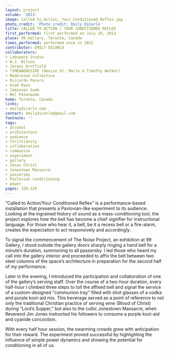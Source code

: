 ```yaml
---
layout: project
volume: '2013'
image: Called_to_Action,_Your_Conditioned_Reflex.jpg
photo_credit: 'Photo credit: Emily DiCarlo'
title: CALLED TO ACTION / YOUR CONDITIONED REFLEX
first_performed: first performed on July 26, 2013
place: 99 Gallery, Toronto, Canada
times_performed: performed once in 2013
contributor: EMILY DICARLO
collaborators:
- Labspace Studio
- W.J. Wilson
- Jacqui Arntfield
- TIMEANDDESIRE (Denise St. Marie & Timothy Walker)
- Madeleine Collective
- Riccardo Pecora
- Asad Raza
- Jamieson Saab
- Mel Patenaude
home: Toronto, Canada
links:
- emilydicarlo.com
contact: emilydicarlo@gmail.com
footnote: ''
tags:
- alcohol
- architecture
- audience
- Christianity
- collaboration
- communion
- experiment
- gallery
- Jesus Christ
- Jonestown Massacre
- passersby
- Pavlovian conditioning
- power
pages: 328-329
---
```


“Called to Action/Your Conditioned Reflex” is a performance-based installation that presents a Pavlovian-like experiment to its audience. Looking at the ingrained history of sound as a mass-conditioning tool, the project explores how the bell has become a chief signifier for instructional language. For those who hear it, a bell, be it a recess bell or a fire-alarm, creates the expectation to act responsively and accordingly.

To signal the commencement of The Noise Project, an exhibition at 99 Gallery, I stood outside the gallery doors sharply ringing a hand bell for a minute’s duration, summoning to all passersby. I led those who heard my call into the gallery interior and proceeded to affix the bell between two steel columns of the space’s architecture in preparation for the second half of my performance.

Later in the evening, I introduced the participation and collaboration of one of the gallery’s serving staff. Over the course of a two-hour duration, every half-hour I climbed three steps to toll the affixed bell and signal the service of a custom-designed “communion tray” filled with shot glasses of a vodka and purple kool-aid mix. This beverage served as a point of reference to not only the traditional Christian practice of serving wine (Blood of Christ) during “Lord’s Supper,” but also to the cultic Jonestown Massacre, when Reverend Jim Jones instructed his followers to consume a purple kool-aid and cyanide concoction.

With every half hour session, the swarming crowds grew with anticipation for their reward. The experiment proved successful by highlighting the influence of simple power dynamics and showing the potential for conditioning in all of us.
